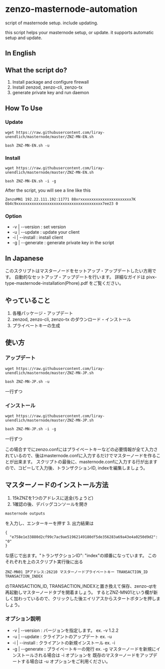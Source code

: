 # zenzo-masternode-automation
script of masternode setup. include updating.

this script helps your masternode setup, or update.
it supports automatic setup and update.

## In English

## What the script do?
1. Install package and configure firewall
2. Install zenzod, zenzo-cli, zenzo-tx
3. generate private key and run daemon

## How To Use
### Update
```
wget https://raw.githubusercontent.com/liray-unendlich/masternode/master/ZNZ-MN-EN.sh

bash ZNZ-MN-EN.sh -u
```
### Install
```
wget https://raw.githubusercontent.com/liray-unendlich/masternode/master/ZNZ-MN-EN.sh

bash ZNZ-MN-EN.sh -i -g
```

After the script, you will see a line like this
```
ZenzoMN1 192.22.111.192:11771 88xrxxxxxxxxxxxxxxxxxxxxxxx7K 6b4c9xxxxxxxxxxxxxxxxxxxxxxxxxxxxxxxxxxxxxxx7ee23 0
```

### Option
- -v | --version : set version
- -u | --update : update your client
- -i | --install : install client
- -g | --generate : generate private key in the script


## In Japanese
このスクリプトはマスターノードをセットアップ・アップデートしたい方用です。
自動的なセットアップ・アップデートを行います。
詳細なガイドは pivx-type-masternode-installation(Phore).pdf をご覧ください。
## やっていること
1. 各種パッケージ・アップデート
2. zenzod, zenzo-cli, zenzo-tx のダウンロード・インストール
3. プライベートキーの生成

## 使い方
### アップデート
```
wget https://raw.githubusercontent.com/liray-unendlich/masternode/master/ZNZ-MN-JP.sh

bash ZNZ-MN-JP.sh -u
```
一行ずつ

### インストール
```
wget https://raw.githubusercontent.com/liray-unendlich/masternode/master/ZNZ-MN-JP.sh

bash ZNZ-MN-JP.sh -i -g
```
一行ずつ

この場合すでにzenzo.confにはプライベートキーなどの必要情報が全て入力されているので、後はmasternode.confに入力するだけでマスターノードを作ることが出来ます。
スクリプトの最後に、masternode.confに入力する行が出ますので、コピーして入力後、トランザクションID, indexを編集しましょう。

## マスターノードのインストール方法
1. 15kZNZを1つのアドレスに送金(ちょうど)
2. 1確認の後、デバッグコンソールを開き
```
masternode outputs
```
を入力し、エンターキーを押す
3. 出力結果は
```
{
  "e758e1e33880d2cf99c7ac9ae51962149180df5de356283a69a43e4a0250d9d2": "0"
}
```
な感じで出ます。"トランザクションID": "index"の順番になっています。
このそれぞれを上のスクリプト実行後に出る
```
ZNZ-MN01 IPアドレス:26210 マスターノードプライベートキー TRANSACTION_ID TRANSACTION_INDEX
```
のTRANSACTION_ID, TRANSACTION_INDEXと置き換えて保存、zenzo-qtを再起動しマスターノードタブを開着ましょう。
するとZNZ-MN01という欄が新しく加わっているので、クリックした後エイリアスからスタートボタンを押しましょう。

### オプション説明
- -v | --version : バージョンを指定します。 ex. -v 1.2.2
- -u | --update : クライアントのアップデート ex. -u
- -i | --install : クライアントの新規インストール ex. -i
- -g | --generate : プライベートキーの発行 ex. -g
マスターノードを新規にインストールされる場合は -i オプションを
既存のマスターノードをアップデートする場合は -u オプションをご利用ください。
